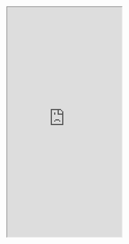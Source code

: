 <iframe height=600 src="https://v1.embednotion.com/embed/4cfe5e7cdac544b1be63440240e5911a"></iframe>